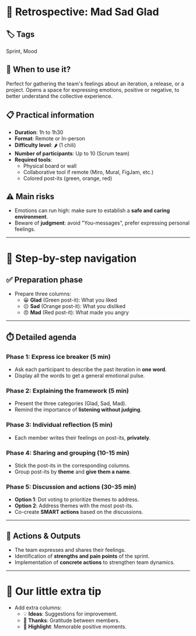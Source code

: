 # 🧠 Retrospective: Mad Sad Glad

## 🏷️ Tags
Sprint, Mood

## 🎯 When to use it?
Perfect for gathering the team's feelings about an iteration, a release, or a project.
Opens a space for expressing emotions, positive or negative, to better understand the collective experience.

## 📋 Practical information
- **Duration**: 1h to 1h30
- **Format**: Remote or In-person
- **Difficulty level**: 🌶️ (1 chili)
- **Number of participants**: Up to 10 (Scrum team)
- **Required tools**:
  - Physical board or wall
  - Collaborative tool if remote (Miro, Mural, FigJam, etc.)
  - Colored post-its (green, orange, red)

## ⚠️ Main risks
- Emotions can run high: make sure to establish a **safe and caring environment**.
- Beware of **judgment**: avoid "You-messages", prefer expressing personal feelings.

---

# 🧭 Step-by-step navigation

## ✅ Preparation phase
- Prepare three columns:
  - 😀 **Glad** (Green post-it): What you liked
  - ☹️ **Sad** (Orange post-it): What you disliked
  - 😠 **Mad** (Red post-it): What made you angry

---

## ⏱️ Detailed agenda

### Phase 1: Express ice breaker (5 min)
- Ask each participant to describe the past iteration in **one word**.
- Display all the words to get a general emotional pulse.

### Phase 2: Explaining the framework (5 min)
- Present the three categories (Glad, Sad, Mad).
- Remind the importance of **listening without judging**.

### Phase 3: Individual reflection (5 min)
- Each member writes their feelings on post-its, **privately**.

### Phase 4: Sharing and grouping (10-15 min)
- Stick the post-its in the corresponding columns.
- Group post-its by **theme** and **give them a name**.

### Phase 5: Discussion and actions (30-35 min)
- **Option 1**: Dot voting to prioritize themes to address.
- **Option 2**: Address themes with the most post-its.
- Co-create **SMART actions** based on the discussions.

---

## 🎯 Actions & Outputs
- The team expresses and shares their feelings.
- Identification of **strengths and pain points** of the sprint.
- Implementation of **concrete actions** to strengthen team dynamics.

---

# 🎁 Our little extra tip
- Add extra columns:
  - 💡 **Ideas**: Suggestions for improvement.
  - 🙏 **Thanks**: Gratitude between members.
  - 🎉 **Highlight**: Memorable positive moments. 